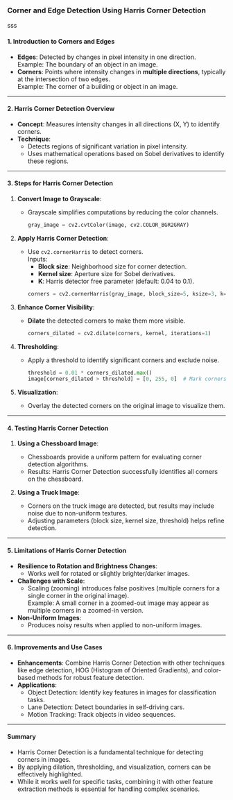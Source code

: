 ### **Corner and Edge Detection Using Harris Corner Detection**
sss
#### **1. Introduction to Corners and Edges**
   - **Edges**: Detected by changes in pixel intensity in one direction.  
     Example: The boundary of an object in an image.  
   - **Corners**: Points where intensity changes in **multiple directions**, typically at the intersection of two edges.  
     Example: The corner of a building or object in an image.

---

#### **2. Harris Corner Detection Overview**
   - **Concept**: Measures intensity changes in all directions (X, Y) to identify corners.  
   - **Technique**:  
     - Detects regions of significant variation in pixel intensity.  
     - Uses mathematical operations based on Sobel derivatives to identify these regions.

---

#### **3. Steps for Harris Corner Detection**

1. **Convert Image to Grayscale**:
   - Grayscale simplifies computations by reducing the color channels.
     ```python
     gray_image = cv2.cvtColor(image, cv2.COLOR_BGR2GRAY)
     ```

2. **Apply Harris Corner Detection**:
   - Use `cv2.cornerHarris` to detect corners.  
     Inputs:  
     - **Block size**: Neighborhood size for corner detection.  
     - **Kernel size**: Aperture size for Sobel derivatives.  
     - **K**: Harris detector free parameter (default: 0.04 to 0.1).  
     ```python
     corners = cv2.cornerHarris(gray_image, block_size=5, ksize=3, k=0.04)
     ```

3. **Enhance Corner Visibility**:
   - **Dilate** the detected corners to make them more visible.  
     ```python
     corners_dilated = cv2.dilate(corners, kernel, iterations=1)
     ```

4. **Thresholding**:
   - Apply a threshold to identify significant corners and exclude noise.  
     ```python
     threshold = 0.01 * corners_dilated.max()
     image[corners_dilated > threshold] = [0, 255, 0]  # Mark corners in green
     ```

5. **Visualization**:
   - Overlay the detected corners on the original image to visualize them.

---

#### **4. Testing Harris Corner Detection**
1. **Using a Chessboard Image**:
   - Chessboards provide a uniform pattern for evaluating corner detection algorithms.
   - Results: Harris Corner Detection successfully identifies all corners on the chessboard.

2. **Using a Truck Image**:
   - Corners on the truck image are detected, but results may include noise due to non-uniform textures.
   - Adjusting parameters (block size, kernel size, threshold) helps refine detection.

---

#### **5. Limitations of Harris Corner Detection**
   - **Resilience to Rotation and Brightness Changes**:
     - Works well for rotated or slightly brighter/darker images.
   - **Challenges with Scale**:
     - Scaling (zooming) introduces false positives (multiple corners for a single corner in the original image).  
     Example: A small corner in a zoomed-out image may appear as multiple corners in a zoomed-in version.
   - **Non-Uniform Images**: 
     - Produces noisy results when applied to non-uniform images.

---

#### **6. Improvements and Use Cases**
   - **Enhancements**: Combine Harris Corner Detection with other techniques like edge detection, HOG (Histogram of Oriented Gradients), and color-based methods for robust feature detection.
   - **Applications**:
     - Object Detection: Identify key features in images for classification tasks.
     - Lane Detection: Detect boundaries in self-driving cars.
     - Motion Tracking: Track objects in video sequences.

---

#### **Summary**
- Harris Corner Detection is a fundamental technique for detecting corners in images.
- By applying dilation, thresholding, and visualization, corners can be effectively highlighted.
- While it works well for specific tasks, combining it with other feature extraction methods is essential for handling complex scenarios.
